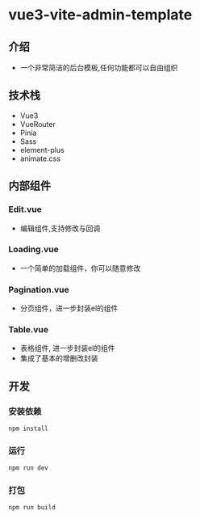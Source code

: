 # vue3-vite-admin-template

## 介绍
- 一个非常简洁的后台模板,任何功能都可以自由组织

## 技术栈
- Vue3
- VueRouter
- Pinia
- Sass
- element-plus
- animate.css


## 内部组件
### Edit.vue
- 编辑组件,支持修改与回调

### Loading.vue
- 一个简单的加载组件，你可以随意修改

### Pagination.vue
- 分页组件，进一步封装el的组件

### Table.vue
- 表格组件, 进一步封装el的组件
- 集成了基本的增删改封装

## 开发
### 安装依赖
```sh
npm install
```
### 运行
```sh
npm run dev
```
### 打包
```sh
npm run build
```

